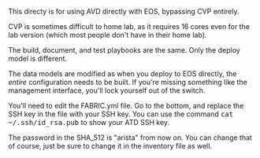 This directy is for using AVD directly with EOS, bypassing CVP entirely. 

CVP is sometimes difficult to home lab, as it requires 16 cores even for the lab version (which most people don't have in their home lab). 

The build, document, and test playbooks are the same. Only the deploy model is different. 

The data models are modified as when you deploy to EOS directly, the *entire* configuration needs to be built. If you're missing something like the management interface, you'll lock yourself out of the switch.

You'll need to edit the FABRIC.yml file. Go to the bottom, and replace the SSH key in the file with your SSH key. You can use the command <tt>cat ~/.ssh/id_rsa.pub</tt> to show your ATD SSH key. 

The password in the SHA_512 is "arista" from now on. You can change that of course, just be sure to change it in the inventory file as well. 